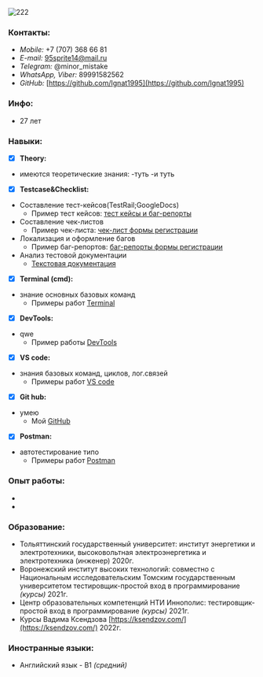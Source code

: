 ![222](https://user-images.githubusercontent.com/116075812/200736930-4f2e34e1-045f-49bf-b153-1a4d0103a82a.png)

### Контакты:                                      

- *Mobile:* +7 (707) 368 66 81                                                   
- *E-mail:* 95sprite14@mail.ru                                 
- *Telegram:* @minor_mistake
- *WhatsApp, Viber:* 89991582562
- *GitHub:* [https://github.com/Ignat1995](https://github.com/Ignat1995) 

### Инфо:
- 27 лет

### Навыки:
- [x] **Theory:**
- имеются теоретические знания:
 -туть
 -и туть
- [x] **Testcase&Checklist:**
- Составление тест-кейсов(TestRail;GoogleDocs)
  - Пример тест кейсов: [тест кейсы и баг-репорты](https://docs.google.com/spreadsheets/d/1pREPjtdDtNXB-LLr9hpVTsbWP8frbFp_e21R-rZiIYc/edit#gid=0)
- Составление чек-листов
  - Пример чек-листа: [чек-лист формы регистрации](https://docs.google.com/spreadsheets/d/1mYV1ti2Fw7lQYTqO0oiKyAfg9qxLwm0aevDk0C9kxSo/edit#gid=0)
- Локализация и оформление багов
  - Пример баг-репортов: [баг-репорты формы регистрации](https://docs.google.com/spreadsheets/d/1mYV1ti2Fw7lQYTqO0oiKyAfg9qxLwm0aevDk0C9kxSo/edit#gid=753364274)
- Анализ тестовой документации
  - [Текстовая документация](https://docs.google.com/document/d/1jGF0tq0qTNDjJHcJM9VDKCMQIVS7e66vuE1ftSDAY3c/edit)
- [x] **Terminal (cmd):**
- знание основных базовых команд
  - Примеры работ [Terminal](https://github.com/Ignat1995/Terminal)
- [x] **DevTools:**
- qwe
  - Пример работы [DevTools](https://disk.yandex.ru/i/j0wKj1PjWvB6iA)
- [x] **VS code:** 
- знания базовых команд, циклов, лог.связей
  - Примеры работ [VS code](https://github.com/Ignat1995/JS-code)
- [x] **Git hub:**
- умею
  - Мой [GitHub](https://github.com/Ignat1995)
- [x] **Postman:**
- автотестирование типо
  - Примеры работ [Postman](https://github.com/Ignat1995/Postman)

### Опыт работы:
-
-
### Образование:
- Тольяттинский государственный университет:
институт энергетики и электротехники, высоковольтная электроэнергетика и электротехника
(инженер) 2020г.
- Воронежский институт высоких технологий:
совместно с Национальным исследовательским Томским государственным университетом тестировщик-простой вход в программирование *(курсы)* 2021г.
- Центр образовательных компетенций НТИ
Иннополис: тестировщик-простой вход в программирование *(курсы)* 2021г.
- Курсы Вадима Ксендзова [https://ksendzov.com/](https://ksendzov.com/) 2022г.

### Иностранные языки:
- Английский язык - В1 *(средний)*






